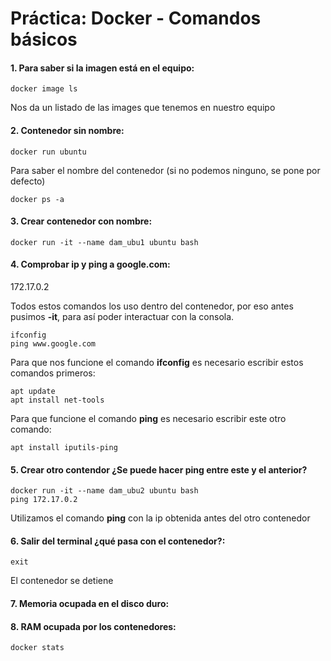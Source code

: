# Práctica: Docker - Comandos básicos

#### 1. Para saber si la imagen está en el equipo:
``` 
docker image ls
 ```

Nos da un listado de las images que tenemos en nuestro equipo

#### 2. Contenedor sin nombre:
``` 
docker run ubuntu
``` 
Para saber el nombre del contenedor (si no podemos ninguno, se pone por defecto) 
``` 
docker ps -a
``` 

#### 3. Crear contenedor con nombre:
``` 
docker run -it --name dam_ubu1 ubuntu bash
``` 

#### 4. Comprobar ip y ping a google.com:

172.17.0.2

Todos estos comandos los uso dentro del contenedor, por eso antes pusimos **-it**, para así poder interactuar con la consola.
``` 
ifconfig
ping www.google.com
``` 
Para que nos funcione el comando **ifconfig** es necesario escribir estos comandos primeros:
``` 
apt update
apt install net-tools
``` 
Para que funcione el comando **ping** es necesario escribir este otro comando:
```
apt install iputils-ping
```

#### 5. Crear otro contendor ¿Se puede hacer ping entre este y el anterior?
```
docker run -it --name dam_ubu2 ubuntu bash
ping 172.17.0.2
```
Utilizamos el comando **ping** con la ip obtenida antes del otro contenedor

#### 6. Salir del terminal ¿qué pasa con el contenedor?:
``` 
exit
``` 
El contenedor se detiene

#### 7. Memoria ocupada en el disco duro:

#### 8. RAM ocupada por los contenedores:
``` 
docker stats 
```


